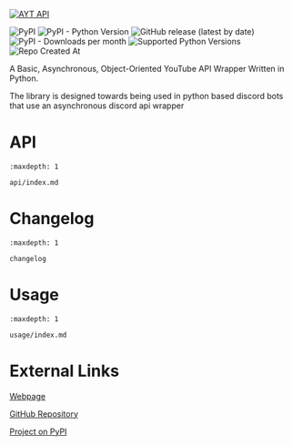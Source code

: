 [![AYT API](https://ayt-api.revnoplex.xyz/ayt-api.svg)](https://ayt-api.revnoplex.xyz)

![PyPI](https://img.shields.io/pypi/v/ayt-api?style=for-the-badge&logo=pypi)
![PyPI - Python Version](https://img.shields.io/pypi/pyversions/ayt-api?style=for-the-badge&logo=python)
![GitHub release (latest by date)](https://img.shields.io/github/v/release/Revnoplex/ayt-api?style=for-the-badge&logo=github)
![PyPI - Downloads per month](https://img.shields.io/pypi/dm/ayt-api?style=for-the-badge&logo=pypi)
![Supported Python Versions](https://img.shields.io/python/required-version-toml?tomlFilePath=https%3A%2F%2Fraw.githubusercontent.com%2FRevnoplex%2Fayt-api%2Frefs%2Fheads%2Fmain%2Fpyproject.toml&style=for-the-badge&logo=python)
![Repo Created At](https://img.shields.io/github/created-at/Revnoplex/ayt-api?style=for-the-badge)

A Basic, Asynchronous, Object-Oriented YouTube API Wrapper Written in Python.

The library is designed towards being used in python based discord bots that use an asynchronous discord api wrapper

# API
```{toctree}
:maxdepth: 1

api/index.md
```

# Changelog
```{toctree}
:maxdepth: 1

changelog
```

# Usage
```{toctree}
:maxdepth: 1

usage/index.md
```

# External Links

[Webpage](https://ayt-api.revnoplex.xyz)

[GitHub Repository](https://github.com/Revnoplex/ayt-api)

[Project on PyPI](https://pypi.org/project/ayt-api/)
